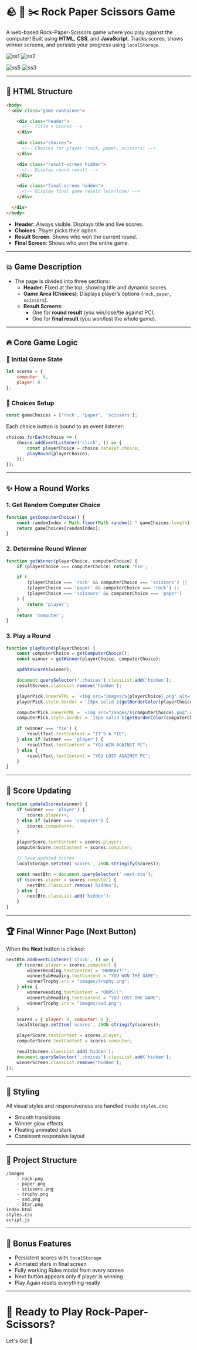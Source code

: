 # 🪨 📄 ✂️ Rock Paper Scissors Game

A web-based Rock-Paper-Scissors game where you play against the computer!
Built using **HTML**, **CSS**, and **JavaScript**.
Tracks scores, shows winner screens, and persists your progress using `localStorage`.


![ss1](https://github.com/user-attachments/assets/74ce137a-5f6a-49bd-9c12-8d17bb40f0e5)
![ss2](https://github.com/user-attachments/assets/3dc46281-1837-4211-8fba-9cf7b060f89b)

![ss5](https://github.com/user-attachments/assets/d11e0742-3262-4e84-b227-725e58c11dbf)
![ss3](https://github.com/user-attachments/assets/abf286e0-0fca-4519-9996-0c11ec716520)

---

## 📄 HTML Structure

```html
<body>
  <div class="game-container">

    <div class="header">
      <!-- Title + Scores -->
    </div>

    <div class="choices">
      <!-- Choices for player (rock, paper, scissors) -->
    </div>

    <div class="result-screen hidden">
      <!-- Display round result -->
    </div>

    <div class="final-screen hidden">
      <!-- Display final game result (win/lose) -->
    </div>

  </div>
</body>
```

- **Header**: Always visible. Displays title and live scores.
- **Choices**: Player picks their option.
- **Result Screen**: Shows who won the current round.
- **Final Screen**: Shows who won the entire game.

---

## 💥 Game Description

- The page is divided into three sections:
  - **Header**: Fixed at the top, showing title and dynamic scores.
  - **Game Area (Choices)**: Displays player’s options (`rock`, `paper`, `scissors`).
  - **Result Screens**:
    - One for **round result** (you win/lose/tie against PC).
    - One for **final result** (you won/lost the whole game).

---

## 🔥 Core Game Logic

### 🌟 Initial Game State

```javascript
let scores = {
    computer: 0,
    player: 0
};
```

### 🌟 Choices Setup

```javascript
const gameChoices = ['rock', 'paper', 'scissors'];
```

Each choice button is bound to an event listener:

```javascript
choices.forEach(choice => {
    choice.addEventListener('click', () => {
        const playerChoice = choice.dataset.choice;
        playRound(playerChoice);
    });
});
```

---

## ✨ How a Round Works

### 1. Get Random Computer Choice
```javascript
function getComputerChoice() {
    const randomIndex = Math.floor(Math.random() * gameChoices.length);
    return gameChoices[randomIndex];
}
```

### 2. Determine Round Winner
```javascript
function getWinner(playerChoice, computerChoice) {
    if (playerChoice === computerChoice) return 'tie';

    if (
        (playerChoice === 'rock' && computerChoice === 'scissors') ||
        (playerChoice === 'paper' && computerChoice === 'rock') ||
        (playerChoice === 'scissors' && computerChoice === 'paper')
    ) {
        return 'player';
    }
    return 'computer';
}
```

### 3. Play a Round
```javascript
function playRound(playerChoice) {
    const computerChoice = getComputerChoice();
    const winner = getWinner(playerChoice, computerChoice);

    updateScores(winner);

    document.querySelector('.choices').classList.add('hidden');
    resultScreen.classList.remove('hidden');

    playerPick.innerHTML = `<img src="images/${playerChoice}.png" alt="${playerChoice}">`;
    playerPick.style.border = `15px solid ${getBorderColor(playerChoice)}`;

    computerPick.innerHTML = `<img src="images/${computerChoice}.png" alt="${computerChoice}">`;
    computerPick.style.border = `15px solid ${getBorderColor(computerChoice)}`;

    if (winner === 'tie') {
        resultText.textContent = "IT'S A TIE";
    } else if (winner === 'player') {
        resultText.textContent = "YOU WIN AGAINST PC";
    } else {
        resultText.textContent = "YOU LOST AGAINST PC";
    }
}
```

---

## 🧰 Score Updating

```javascript
function updateScores(winner) {
    if (winner === 'player') {
        scores.player++;
    } else if (winner === 'computer') {
        scores.computer++;
    }

    playerScore.textContent = scores.player;
    computerScore.textContent = scores.computer;

    // Save updated scores
    localStorage.setItem('scores', JSON.stringify(scores));

    const nextBtn = document.querySelector('.next-btn');
    if (scores.player > scores.computer) {
        nextBtn.classList.remove('hidden');
    } else {
        nextBtn.classList.add('hidden');
    }
}
```

---

## 🏆 Final Winner Page (Next Button)

When the **Next** button is clicked:

```javascript
nextBtn.addEventListener('click', () => {
    if (scores.player > scores.computer) {
        winnerHeading.textContent = "HURRAY!!";
        winnerSubHeading.textContent = "YOU WON THE GAME";
        winnerTrophy.src = "images/trophy.png";
    } else {
        winnerHeading.textContent = "OOPS!!";
        winnerSubHeading.textContent = "YOU LOST THE GAME";
        winnerTrophy.src = "images/sad.png";
    }

    scores = { player: 0, computer: 0 };
    localStorage.setItem('scores', JSON.stringify(scores));

    playerScore.textContent = scores.player;
    computerScore.textContent = scores.computer;

    resultScreen.classList.add('hidden');
    document.querySelector('.choices').classList.add('hidden');
    winnerScreen.classList.remove('hidden');
});
```

---

## 🎨 Styling

All visual styles and responsiveness are handled inside `styles.css`:
- Smooth transitions
- Winner glow effects
- Floating animated stars
- Consistent responsive layout

---

## 📂 Project Structure

```
/images
    - rock.png
    - paper.png
    - scissors.png
    - trophy.png
    - sad.png
    - Star.png
index.html
styles.css
script.js
```

---

## 🌟 Bonus Features

- Persistent scores with `localStorage`
- Animated stars in final screen
- Fully working Rules modal from every screen
- Next button appears only if player is winning
- Play Again resets everything neatly

---

# 🚀 Ready to Play Rock-Paper-Scissors?
Let's Go! 🚀




 
